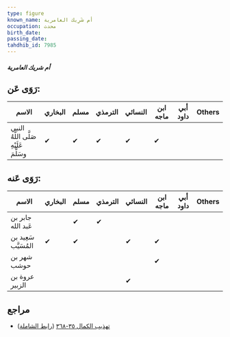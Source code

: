 ```yaml
---
type: figure
known_name: أم شَرِيك العامرية
occupation: محدث
birth_date:
passing_date:
tahdhib_id: 7985
---
```

##### أم شريك العامرية

## رَوَى عَن:
| الاسم                                  | البخاري | مسلم | الترمذي | النسائي | ابن ماجه | أبي داود | Others |
| -------------------------------------- | ------- | ---- | ------- | ------- | -------- | -------- | ------ |
| النبي صَلَّى اللَّهُ عَلَيْهِ وسَلَّمَ | ✔       | ✔    | ✔       | ✔       | ✔        |          |        |
## رَوَى عَنه:
| الاسم                | البخاري | مسلم | الترمذي | النسائي | ابن ماجه | أبي داود | Others |
| -------------------- | ------- | ---- | ------- | ------- | -------- | -------- | ------ |
| جابر بن عَبد الله    |         | ✔    | ✔       |         |          |          |        |
| سَعِيد بن المُسَيَّب | ✔       | ✔    |         | ✔       | ✔        |          |        |
| شهر بن حوشب          |         |      |         |         | ✔        |          |        |
| عروة بن الزبير       |         |      |         | ✔       |          |          |        |
## مراجع
- [تهذيب الكمال ٣٥-٣٦٨](obsidian://open?vault=Tahdhib-al-Kamal&file=Figures/٧٩٨٥-أم%20شريك%20العامرية) ([رابط الشاملة](https://shamela.ws/book/3722/18967))
